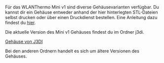 Für das WLANThermo Mini v1 sind diverse Gehäusevarianten verfügbar. Du kannst dir ein Gehäuse entweder anhand der hier hinterlegten STL-Dateien selbst drucken oder über einen Druckdienst bestellen. Eine Anleitung dazu findest du [hier](https://github.com/WLANThermo/WLANThermo_Hardware/blob/master/mini%20v1/documentation/Geh%C3%A4usebestellung_3DHubs.pdf). 

Die aktuelle Version des Mini v1 Gehäuses findest du im Ordner j3di.

[Gehäuse von J3DI](https://github.com/WLANThermo/WLANThermo_Hardware/blob/master/mini%20v1/case/j3di/Case_J3DI.jpg)




Bei den anderen Ordnern handelt es sich um ältere Versionen des Gehäuses.
